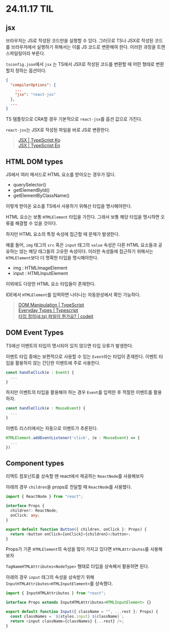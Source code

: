 # 24.11.17 TIL

## jsx

브라우저는 JS로 작성된 코드만을 실행할 수 있다. 그러므로 TS나 JSX로 작성된 코드를 브라우저에서 실행하기 위해서는 이를 JS 코드로 변환해여 한다. 이러한 과정을 트랜스파일링이라 부른다.

`tsconfig.json`에서 `jsx` 는 TS에서 JSX로 작성된 코드를 변환할 때 어떤 형태로 변환할지 정하는 옵션이다.

```json
{
  "compilerOptions": {
    ...
    "jsx": "react-jsx"
  },
  ...
}
```

TS 템플릿으로 CRA할 경우 기본적으로 `react-jsx`를 옵션 값으로 가진다.

`react-jsx`는 JSX로 작성된 파일을 바로 JS로 변환한다.

> [JSX | TypeScript Ko](https://www.typescriptlang.org/ko/docs/handbook/jsx.html)  
> [JSX | TypeScript En](https://www.typescriptlang.org/tsconfig/#jsx)

## HTML DOM types

JS에서 여러 메서드로 HTML 요소를 받아오는 경우가 많다.

- querySelector()
- getElementById()
- getElementByClassName()

이렇게 받아온 요소를 TS에서 사용하기 위해선 타입을 명시해야한다.

HTML 요소는 보통 `HTMLElement` 타입을 가진다. 그래서 보통 해당 타입을 명시하면 오류를 해결할 수 있을 것이다.

하지만 HTML 요소의 특정 속성에 접근할 때 문제가 발생한다.

예를 들어, `img` 태그의 `src` 혹은 `input` 태그의 `value` 속성은 다른 HTML 요소들과 공유하는 않는 해당 태그들의 고유한 속성이다. 이러한 속성들에 접근하기 위해서는 `HTMLElement`보다 더 명확한 타입을 명시해야한다.

- img : HTMLImageElement
- input : HTMLInputElement

이외에도 다양한 HTML 요소 타입들이 존재한다.

IDE에서 `HTMLElement`를 입력하면 나타나는 자동완성에서 확인 가능하다.

> [DOM Manipulation | TypeScript](https://www.typescriptlang.org/ko/docs/handbook/dom-manipulation.html)  
> [Everyday Types | Typescript](https://developer.mozilla.org/ko/docs/Web/API/Document_Object_Model/Introduction)  
> [타입 정의(d.ts) 파일이 뭔가요? | codeit](<https://www.codeit.kr/tutorials/90/%ED%83%80%EC%9E%85%20%EC%A0%95%EC%9D%98(d.ts)%20%ED%8C%8C%EC%9D%BC%EC%9D%B4%20%EB%AD%94%EA%B0%80%EC%9A%94%3F>)

## DOM Event Types

TS에선 이벤트의 타입이 명시되어 있지 않으면 타입 오류가 발생한다.

이벤트 타입 중에는 보편적으로 사용할 수 있는 `Event`라는 타입이 존재한다. 이벤트 타입을 활용하지 않는 간단한 이벤트에 주로 사용한다.

```ts
const handleClick(e : Event) {
  ...
}
```

하지만 이벤트의 타입을 활용해야 하는 경우 `Event`를 입력한 후 적절한 이벤트를 활용하자.

```ts
const handleClick(e : MouseEvent) {
  ...
}
```

이벤트 리스터에서는 자동으로 이벤트가 추론된다.

```ts
HTMLElement.addEventListener('click', (e : MouseEvent) => {
  ...
})
```

## Component types

리액트 컴포넌트를 상속할 땐 react에서 제공하는 `ReactNode`를 사용해보자

아래의 경우 `children`을 props로 전달할 때 `ReactNode`를 사용했다.

```ts
import { ReactNode } from "react";

interface Props {
  children?: ReactNode;
  onClick: any;
}

export default function Button({ children, onClick }: Props) {
  return <button onClick={onClick}>{children}</button>;
}
```

Props가 기존 `HTMLElement`의 속성을 많이 가지고 있다면 `HTMLAttributes`를 사용해보자

`TagNameHTMLAttributes<NodeType>` 형태로 타입을 상속해서 활용하면 된다.

아래의 경우 `input` 태그의 속성을 상속받기 위해 `InputHTMLAttributes<HTMLInputElement>`를 상속했다.

```ts
import { InputHTMLAttributes } from "react";

interface Props extends InputHTMLAttributes<HTMLInputElement> {}

export default function Input({ className = "", ...rest }: Props) {
  const classNames = `${styles.input} ${className}`;
  return <input className={classNames} {...rest} />;
}
```
